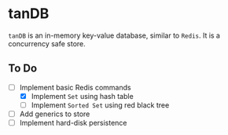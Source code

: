 # tanDB

`tanDB` is an in-memory key-value database, similar to `Redis`. It is a concurrency safe store.

## To Do
- [ ] Implement basic Redis commands
    - [x] Implement `Set` using hash table
    - [ ] Implement `Sorted Set` using red black tree
- [ ] Add generics to store
- [ ] Implement hard-disk persistence
